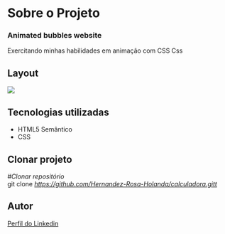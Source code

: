 <div>
  <h1>Sobre o Projeto</h1>

  <h3>Animated bubbles website</h3> 
  <p>
    Exercitando minhas habilidades em animação com CSS Css
  </p>
<h2>Layout</h2>
  <p>
    <img src="https://user-images.githubusercontent.com/82759865/139168835-5350d7a3-9888-43d5-a3b7-99c77f1f3fe0.gif"/>
  </p>
<h2>Tecnologias utilizadas</h2>

<ul>
  <li>HTML5 Semântico
  <li>CSS

</ul>

<h2>Clonar projeto</h2>

<i>#Clonar repositório</i></br>
  git clone <i>https://github.com/Hernandez-Rosa-Holanda/calculadora.gitt</i>

<h2>Autor</h2> 
<p>
<a href="https://www.linkedin.com/in/hernandez-rosa-de-holanda/">Perfil do Linkedin</a>
</p>
</div> 

